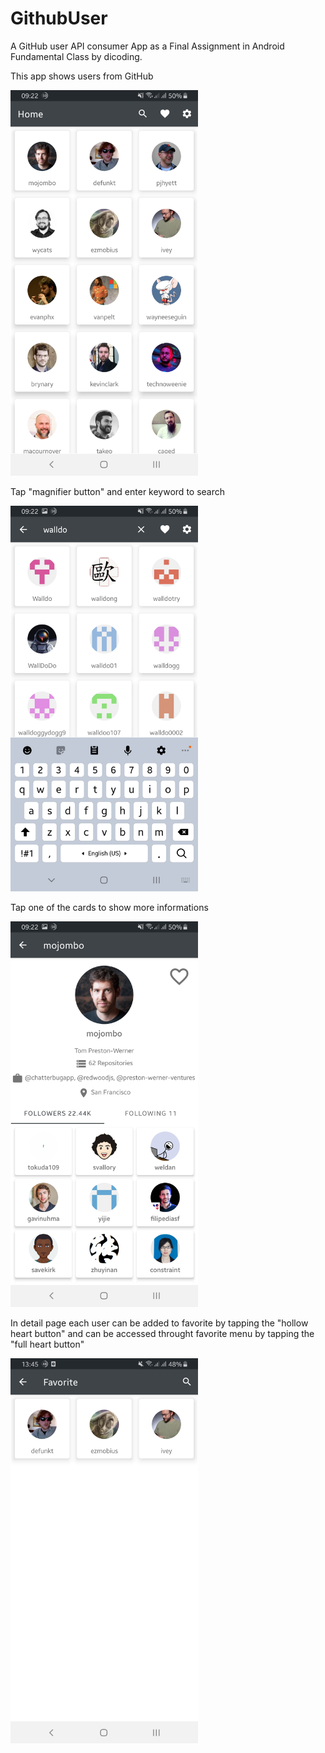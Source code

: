 # GithubUser
 A GitHub user API consumer App as a Final Assignment in Android Fundamental Class by dicoding.
 
 This app shows users from GitHub
 
 <img src="images/home.jpg" width=300>
 
 Tap "magnifier button" and enter keyword to search
 
 <img src="images/search.jpg" width=300>
 
 Tap one of the cards to show more informations
 
 <img src="images/user.jpg" width=300>
 
 In detail page each user can be added to favorite by tapping the "hollow heart button" and can be accessed throught favorite menu by tapping the "full heart button"
 
 <img src="images/favorite.jpg" width=300>
